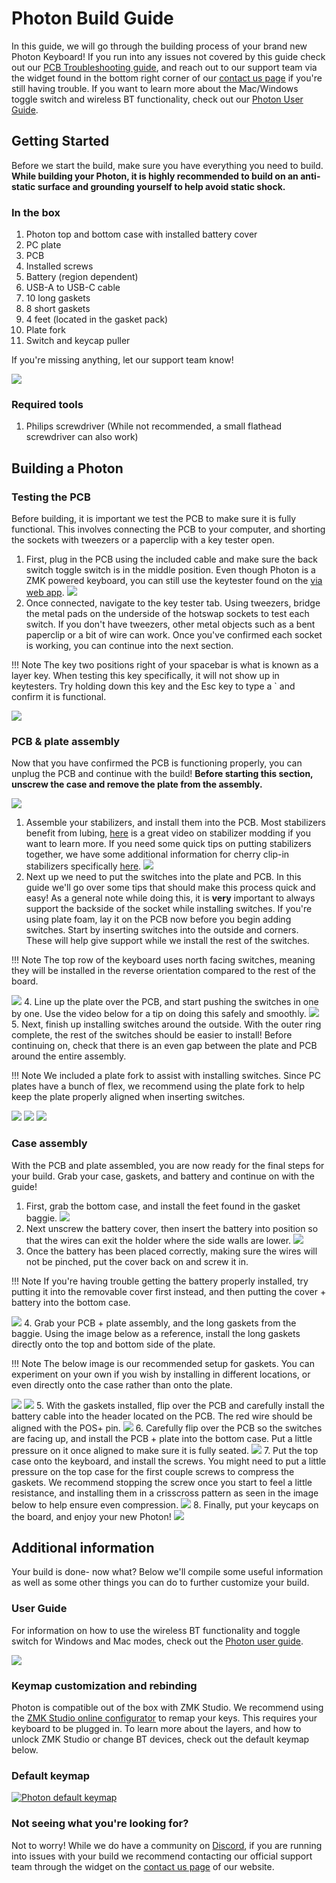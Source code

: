 # Photon Build Guide
In this guide, we will go through the building process of your brand new Photon Keyboard! If you run into any issues not covered by this guide check out our [PCB Troubleshooting guide](https://docs.cannonkeys.com/troubleshooting/), and reach out to our support team via the widget found in the bottom right corner of our [contact us page](https://cannonkeys.com/pages/contact-us) if you're still having trouble. If you want to learn more about the Mac/Windows toggle switch and wireless BT functionality, check out our [Photon User Guide](/photon-user-guide).

## Getting Started

Before we start the build, make sure you have everything you need to build. **While building your Photon, it is highly recommended to build on an anti-static surface and grounding yourself to help avoid static shock.**

### In the box

 1. Photon top and bottom case with installed battery cover
 2. PC plate
 3. PCB
 4. Installed screws
 5. Battery (region dependent)
 6. USB-A to USB-C cable
 7. 10 long gaskets
 8. 8 short gaskets
 9. 4 feet (located in the gasket pack)
 10. Plate fork
 11. Switch and keycap puller  

If you're missing anything, let our support team know!

   ![](images/photon/01-photon-included.jpg)

### Required tools

1. Philips screwdriver (While not recommended, a small flathead screwdriver can also work)

## Building a Photon

### Testing the PCB
Before building, it is important we test the PCB to make sure it is fully functional. This involves connecting the PCB to your computer, and shorting the sockets with tweezers or a paperclip with a key tester open.

1. First, plug in the PCB using the included cable and make sure the back switch toggle switch is in the middle position. Even though Photon is a ZMK powered keyboard, you can still use the keytester found on the [via web app](https://www.usevia.app/test).
![](images/photon/02-plug-in.jpg)
2. Once connected, navigate to the key tester tab. Using tweezers, bridge the metal pads on the underside of the hotswap sockets to test each switch. If you don't have tweezers, other metal objects such as a bent paperclip or a bit of wire can work. Once you've confirmed each socket is working, you can continue into the next section.

!!! Note 
    The key two positions right of your spacebar is what is known as a layer key. When testing this key specifically, it will not show up in keytesters. Try holding down this key and the Esc key to type a ` and confirm it is functional.

   ![](images/photon/03-test-pcb.jpg)

### PCB & plate assembly

Now that you have confirmed the PCB is functioning properly, you can unplug the PCB and continue with the build! **Before starting this section, unscrew the case and remove the plate from the assembly.**

![](images/photon/04-disassemble.jpg)

1. Assemble your stabilizers, and install them into the PCB. Most stabilizers benefit from lubing,  [here](https://youtu.be/usNx1_d0HbQ?si=Rg8IWjJyQiyCb8HA) is a great video on stabilizer modding if you want to learn more. If you need some quick tips on putting stabilizers together, we have some additional information for cherry clip-in stabilizers specifically [here](https://docs.cannonkeys.com/bakeneko/#preparing-your-stabilizers).
![](images/photon/05-stabs-installed.jpg)
2. Next up we need to put the switches into the plate and PCB. In this guide we'll go over some tips that should make this process quick and easy! As a general note while doing this, it is **very** important to always support the backside of the socket while installing switches. If you're using plate foam, lay it on the PCB now before you begin adding switches.
Start by inserting switches into the outside and corners. These will help give support while we install the rest of the switches.

!!! Note 
    The top row of the keyboard uses north facing switches, meaning they will be installed in the reverse orientation compared to the rest of the board.
    
![](images/photon/06-install-outside.jpg)
4. Line up the plate over the PCB, and start pushing the switches in one by one. Use the video below for a tip on doing this safely and smoothly.
![](images/photon/07-install-switch.gif)
5. Next, finish up installing switches around the outside. With the outer ring complete, the rest of the switches should be easier to install! Before continuing on, check that there is an even gap between the plate and PCB around the entire assembly.

!!! Note 
    We included a plate fork to assist with installing switches. Since PC plates have a bunch of flex, we recommend using the plate fork to help keep the plate properly aligned when inserting switches.

![](images/photon/08-fork-use.jpg)
![](images/photon/09-side-build.jpg)
![](images/photon/10-all-switches-installed.jpg)

### Case assembly

With the PCB and plate assembled, you are now ready for the final steps for your build. Grab your case, gaskets, and battery and continue on with the guide!

1. First, grab the bottom case, and install the feet found in the gasket baggie. 
![](images/photon/11-feet.jpg)
2. Next unscrew the battery cover, then insert the battery into position so that the wires can exit the holder where the side walls are lower.
![](images/photon/12-battery-install.jpg)
3. Once the battery has been placed correctly, making sure the wires will not be pinched, put the cover back on and screw it in.

!!! Note 
    If you're having trouble getting the battery properly installed, try putting it into the removable cover first instead, and then putting the cover + battery into the bottom case.

![](images/photon/13-cover-install)
4. Grab your PCB + plate assembly, and the long gaskets from the baggie. Using the image below as a reference, install the long gaskets directly onto the top and bottom side of the plate.

!!! Note 
    The below image is our recommended setup for gaskets. You can experiment on your own if you wish by installing in different locations, or even directly onto the case rather than onto the plate.

![](images/photon/14-gasket-install-top.jpg)
![](images/photon/15-gasket-install-bot.jpg)
5. With the gaskets installed, flip over the PCB and carefully install the battery cable into the header located on the PCB. The red wire should be aligned with the POS+ pin.
![](images/photon/16-battery-plug.jpg)
6. Carefully flip over the PCB so the switches are facing up, and install the PCB + plate into the bottom case. Put a little pressure on it once aligned to make sure it is fully seated.
![](images/photon/17-install-plate-pcb.jpg)
7. Put the top case onto the keyboard, and install the screws. You might need to put a little pressure on the top case for the first couple screws to compress the gaskets. We recommend stopping the screw once you start to feel a little resistance, and installing them in a crisscross pattern as seen in the image below to help ensure even compression.
![](images/photon/18-screw-case-labeled.jpg)
8. Finally, put your keycaps on the board, and enjoy your new Photon!
![](images/photon/19-caps-done.jpg)

## Additional information
Your build is done- now what? Below we'll compile some useful information as well as some other things you can do to further customize your build.

### User Guide
For information on how to use the wireless BT functionality and toggle switch for Windows and Mac modes, check out the [Photon user guide](/photon-user-guide).

![](images/photon/toggle-switch-labeled.png)

### Keymap customization and rebinding
Photon is compatible out of the box with ZMK Studio. We recommend using the [ZMK Studio online configurator](https://zmk.studio/) to remap your keys. This requires your keyboard to be plugged in. To learn more about the layers, and how to unlock ZMK Studio or change BT devices, check out the default keymap below.

### Default keymap

[ ![Photon default keymap](images/photon/photon-KLE-labeled-split.png)](images/photon/photon-KLE-labeled-split.png)

### Not seeing what you're looking for?
Not to worry! While we do have a community on [Discord](https://discord.com/invite/DKpykqYKAe), if you are running into issues with your build we recommend contacting our official support team through the widget on the [contact us page](https://cannonkeys.com/pages/contact-us) of our website.
